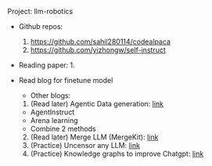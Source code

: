 Project: llm-robotics

- Github repos:
  1. https://github.com/sahil280114/codealpaca
  2. https://github.com/yizhongw/self-instruct

- Reading paper:
  1. 

- Read blog for finetune model
  - Other blogs:
  1. (Read later) Agentic Data generation: [link](https://mlabonne.github.io/blog/posts/2024-07-15_The_Rise_of_Agentic_Data_Generation.html)
    + AgentInstruct
    + Arena learning
    + Combine 2 methods
  2. (Read later) Merge LLM (MergeKit): [link](https://mlabonne.github.io/blog/posts/2024-01-08_Merge_LLMs_with_mergekit%20copy.html)
  3. (Practice) Uncensor any LLM: [link](https://mlabonne.github.io/blog/posts/2024-06-04_Uncensor_any_LLM_with_abliteration.html)
  4. (Practice) Knowledge graphs to improve Chatgpt: [link](https://mlabonne.github.io/blog/posts/Article_Improve_ChatGPT_with_Knowledge_Graphs.html) 
